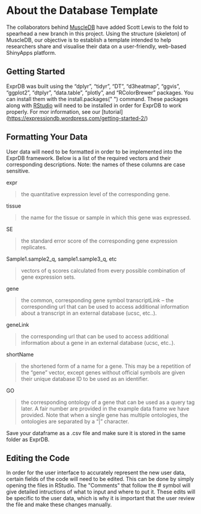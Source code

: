 # About the Database Template
The collaborators behind [MuscleDB](https://github.com/flaneuse/muscleDB) have added Scott Lewis to the fold to spearhead a new branch in this project. Using the structure (skeleton) of MuscleDB, our objective is to establish a template intended to help researchers share and visualise their data on a user-friendly, web-based ShinyApps platform.
## Getting Started
ExprDB was built using the  “dplyr”, “tidyr”, “DT”, “d3heatmap”, “ggvis”, “ggplot2”, “dtplyr”, “data.table”, “plotly”, and “RColorBrewer” packages. You can install them with the install.packages(" ") command. These packages along with [RStudio](https://www.rstudio.com/) will need to be installed in order for ExprDB to work properly. For mor information, see our [tutorial] (https://expressiondb.wordpress.com/getting-started-2/)
## Formatting Your Data
User data will need to be formatted in order to be implemented into the ExprDB framework. 
Below is a list of the required vectors and their corresponding descriptions. Note: the names of these columns are case sensitive. 

expr 
> the quantitative expression level of the corresponding gene.

tissue 
> the name for the tissue or sample in which this gene was expressed.

SE 
> the standard error score of the corresponding gene expression replicates.

Sample1.sample2_q, sample1.sample3_q, etc 
> vectors of q scores calculated from every possible combination of gene expression sets. 

gene 
> the common, corresponding gene symbol
transcriptLink – the corresponding url that can be used to access additional information about a transcript in an external database (ucsc, etc..).

geneLink 
> the corresponding url that can be used to access additional information about a gene in an external database (ucsc, etc..).

shortName  
> the shortened form of a name for a gene. This may be a repetition of the “gene” vector, except genes without official symbols are given their unique database ID to be used as an identifier. 

GO 
> the corresponding ontology of a gene that can be used as a query tag later. A fair number are provided in the example data frame we have provided. Note that when a single gene has multiple ontologies, the ontologies are separated by a “|” character.

Save your dataframe as a .csv file and make sure it is stored in the same folder as ExprDB.

## Editing the Code
In order for the user interface to accurately represent the new user data, certain fields of the code will need to be edited. This can be done by simply opening the files in RStudio. The "Comments" that follow the # symbol will give detailed intructions of what to input and where to put it. These edits will be specific to the user data, which is why it is important that the user review the file and make these changes manually.     
